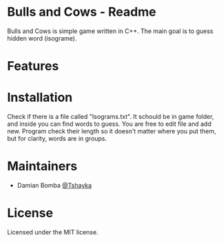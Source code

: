 # Bulls and Cows - Readme

Bulls and Cows is simple game written in C++. The main goal is to guess
hidden word (isograme).

# Features

# Installation
Check if there is a file called "Isograms.txt". It schould be in game folder, and inside you can find words to guess. 
You are free to edit file and add new. Program check their length so it doesn't matter where you put them, 
but for clarity, words are in groups. 

# Maintainers

<ul>
<li>
Damian Bomba
<a href="https://github.com/Tshayka"> @Tshayka</a>
</li>
</ul>

# License
Licensed under the MIT license.